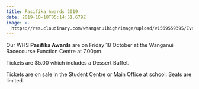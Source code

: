 ```yaml
---
title: Pasifika Awards 2019
date: 2019-10-18T05:14:51.679Z
image: >-
  https://res.cloudinary.com/whanganuihigh/image/upload/v1569559395/Events/flower.png
---
```

Our WHS **Pasifika Awards** are on Friday 18 October at the Wanganui Racecourse Function Centre at 7.00pm.  

Tickets are $5.00 which includes a Dessert Buffet.  

Tickets are on sale in the Student Centre or Main Office at school.  Seats are limited.
